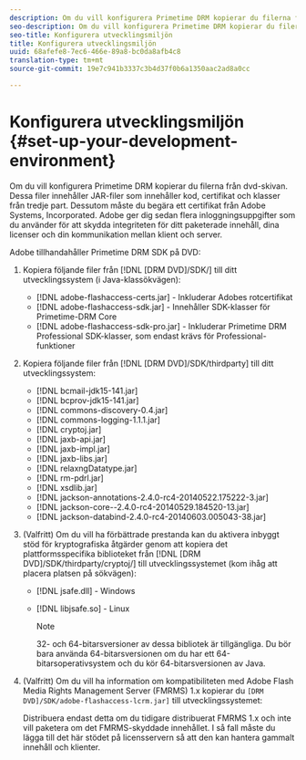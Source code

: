 ```yaml
---
description: Om du vill konfigurera Primetime DRM kopierar du filerna från dvd-skivan. Dessa filer innehåller JAR-filer som innehåller kod, certifikat och klasser från tredje part. Dessutom måste du begära ett certifikat från Adobe Systems, Incorporated. Adobe ger dig sedan flera inloggningsuppgifter som du använder för att skydda integriteten för ditt paketerade innehåll, dina licenser och din kommunikation mellan klient och server.
seo-description: Om du vill konfigurera Primetime DRM kopierar du filerna från dvd-skivan. Dessa filer innehåller JAR-filer som innehåller kod, certifikat och klasser från tredje part. Dessutom måste du begära ett certifikat från Adobe Systems, Incorporated. Adobe ger dig sedan flera inloggningsuppgifter som du använder för att skydda integriteten för ditt paketerade innehåll, dina licenser och din kommunikation mellan klient och server.
seo-title: Konfigurera utvecklingsmiljön
title: Konfigurera utvecklingsmiljön
uuid: 68afefe8-7ec6-466e-89a8-bc0da8afb4c8
translation-type: tm+mt
source-git-commit: 19e7c941b3337c3b4d37f0b6a1350aac2ad8a0cc

---
```



# Konfigurera utvecklingsmiljön {#set-up-your-development-environment}

Om du vill konfigurera Primetime DRM kopierar du filerna från dvd-skivan. Dessa filer innehåller JAR-filer som innehåller kod, certifikat och klasser från tredje part. Dessutom måste du begära ett certifikat från Adobe Systems, Incorporated. Adobe ger dig sedan flera inloggningsuppgifter som du använder för att skydda integriteten för ditt paketerade innehåll, dina licenser och din kommunikation mellan klient och server.

Adobe tillhandahåller Primetime DRM SDK på DVD:

1. Kopiera följande filer från [!DNL [DRM DVD]/SDK/] till ditt utvecklingssystem (i Java-klassökvägen):

   * [!DNL adobe-flashaccess-certs.jar] - Inkluderar Adobes rotcertifikat
   * [!DNL adobe-flashaccess-sdk.jar] - Innehåller SDK-klasser för Primetime-DRM Core
   * [!DNL adobe-flashaccess-sdk-pro.jar] - Inkluderar Primetime DRM Professional SDK-klasser, som endast krävs för Professional-funktioner

1. Kopiera följande filer från [!DNL [DRM DVD]/SDK/thirdparty] till ditt utvecklingssystem:

   * [!DNL bcmail-jdk15-141.jar]
   * [!DNL bcprov-jdk15-141.jar]
   * [!DNL commons-discovery-0.4.jar]
   * [!DNL commons-logging-1.1.1.jar]
   * [!DNL cryptoj.jar]
   * [!DNL jaxb-api.jar]
   * [!DNL jaxb-impl.jar]
   * [!DNL jaxb-libs.jar]
   * [!DNL relaxngDatatype.jar]
   * [!DNL rm-pdrl.jar]
   * [!DNL xsdlib.jar]
   * [!DNL jackson-annotations-2.4.0-rc4-20140522.175222-3.jar]
   * [!DNL jackson-core--2.4.0-rc4-20140529.184520-13.jar]
   * [!DNL jackson-databind-2.4.0-rc4-20140603.005043-38.jar]

1. (Valfritt) Om du vill ha förbättrade prestanda kan du aktivera inbyggt stöd för kryptografiska åtgärder genom att kopiera det plattformsspecifika biblioteket från [!DNL [DRM DVD]/SDK/thirdparty/cryptoj/] till utvecklingssystemet (kom ihåg att placera platsen på sökvägen):

   * [!DNL jsafe.dll] - Windows
   * [!DNL libjsafe.so] - Linux

      >[!NOTE]
      >
      >32- och 64-bitarsversioner av dessa bibliotek är tillgängliga. Du bör bara använda 64-bitarsversionen om du har ett 64-bitarsoperativsystem och du kör 64-bitarsversionen av Java.

1. (Valfritt) Om du vill ha information om kompatibiliteten med Adobe Flash Media Rights Management Server (FMRMS) 1.x kopierar du `[DRM DVD]/SDK/adobe-flashaccess-lcrm.jar]` till utvecklingssystemet:

   Distribuera endast detta om du tidigare distribuerat FMRMS 1.x och inte vill paketera om det FMRMS-skyddade innehållet. I så fall måste du lägga till det här stödet på licensservern så att den kan hantera gammalt innehåll och klienter.
